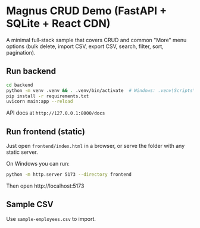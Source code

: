 # Magnus CRUD Demo (FastAPI + SQLite + React CDN)

A minimal full‑stack sample that covers CRUD and common "More" menu options (bulk delete, import CSV, export CSV, search, filter, sort, pagination).

## Run backend

```bash
cd backend
python -m venv .venv && . .venv/bin/activate  # Windows: .venv\Scripts\activate
pip install -r requirements.txt
uvicorn main:app --reload
```

API docs at `http://127.0.0.1:8000/docs`

## Run frontend (static)

Just open `frontend/index.html` in a browser, or serve the folder with any static server.

On Windows you can run:

```bash
python -m http.server 5173 --directory frontend
```

Then open http://localhost:5173

## Sample CSV

Use `sample-employees.csv` to import.
